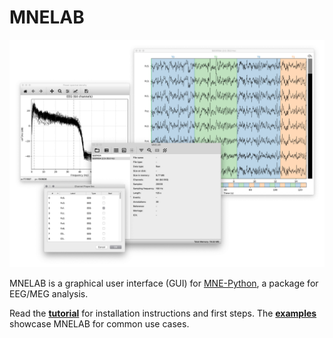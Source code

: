 # MNELAB

![MNELAB screenshots](https://raw.githubusercontent.com/cbrnr/mnelab/main/mnelab.png)

MNELAB is a graphical user interface (GUI) for [MNE-Python](https://github.com/mne-tools/mne-python), a package for EEG/MEG analysis.

Read the [**tutorial**](./tutorial/index) for installation instructions and first steps. The [**examples**](./examples/index) showcase MNELAB for common use cases.
